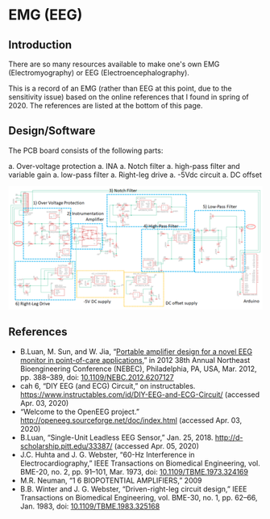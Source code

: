 # EMG (EEG)

## Introduction

There are so many resources available to make one's own EMG (Electromyography) or EEG (Electroencephalography). 

This is a record of an EMG (rather than EEG at this point, due to the sensitivity issue) based on the online references that I found in spring of 2020. The references are listed at the bottom of this page.



## Design/Software

The PCB board consists of the following parts:

a. Over-voltage protection
a. INA
a. Notch filter
a. high-pass filter and variable gain
a. low-pass filter
a. Right-leg drive
a. -5Vdc circuit
a. DC offset

![design](/images/design.png)


## References

* B.Luan, M. Sun, and W. Jia, “[Portable amplifier design for a novel EEG monitor in point-of-care applications](https://ieeexplore.ieee.org/document/6207127),” in 2012 38th Annual Northeast Bioengineering Conference (NEBEC), Philadelphia, PA, USA, Mar. 2012, pp. 388–389, doi: [10.1109/NEBC.2012.6207127](https://doi.org/10.1109/NEBC.2012.6207127)
* cah 6, “DIY EEG (and ECG) Circuit,” on instructables. https://www.instructables.com/id/DIY-EEG-and-ECG-Circuit/ (accessed Apr. 03, 2020)
* “Welcome to the OpenEEG project.” http://openeeg.sourceforge.net/doc/index.html (accessed Apr. 03, 2020)
* B.Luan, “Single-Unit Leadless EEG Sensor,” Jan. 25, 2018. http://d-scholarship.pitt.edu/33387/ (accessed Apr. 05, 2020)
* J.C. Huhta and J. G. Webster, “60-Hz Interference in Electrocardiography,” IEEE Transactions on Biomedical Engineering, vol. BME-20, no. 2, pp. 91–101, Mar. 1973, doi: [10.1109/TBME.1973.324169](https://doi.org/10.1109/TBME.1973.324169)
* M.R. Neuman, “1 6 BIOPOTENTIAL AMPLIFIERS,” 2009
* B.B. Winter and J. G. Webster, “Driven-right-leg circuit design,” IEEE Transactions on Biomedical Engineering, vol. BME-30, no. 1, pp. 62–66, Jan. 1983, doi: [10.1109/TBME.1983.325168](https://doi.org/10.1109/TBME.1983.325168)

<style type="text/css">
    ol { list-style-type: lower-alpha; }
</style>

